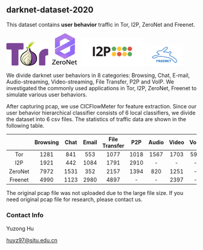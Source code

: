 ## darknet-dataset-2020
This dataset contains **user behavior** traffic in Tor, I2P, ZeroNet and Freenet.

<img src="pic\fig1.png" alt="image" style="zoom:33%;" />         <img src="pic\fig3.png" alt="image" style="zoom:33%;" /> <img src="pic\fig2.png" alt="image" style="zoom:33%;" /> <img src="pic\fig4.png" alt="image" style="zoom:33%;" /> 

We divide darknet user behaviors in 8 categories: Browsing, Chat, E-mail, Audio-streaming, Video-streaming, File Transfer, P2P and VoIP.  We investigated the commonly used applications in Tor, I2P, ZeroNet, Freenet to simulate various user behaviors.

After capturing pcap,  we use CICFlowMeter for feature extraction. Since our user behavior hierarchical classifier consists of 6 local classifiers, we divide the dataset into 6 csv files. The statistics of traffic data are shown in the following table.

|         | Browsing | Chat | Email | File Transfer | P2P  | Audio | Video | VoIP | Total |
| :-----: | :------: | :--: | :---: | :-----------: | :--: | :---: | :---: | :--: | :---: |
|   Tor   |   1281   | 841  |  553  |     1077      | 1018 | 1567  | 1703  | 592  | 8632  |
|   I2P   |   1921   | 442  | 1084  |     1791      | 2910 |   -   |   -   |  -   | 8148  |
| ZeroNet |   7972   | 1531 |  352  |     2157      | 1394 |  820  | 1251  |  -   | 15477 |
| Freenet |   4990   | 1123 | 2980  |     4897      |  -   |   -   | 2397  |  -   | 16387 |

The original pcap file was not uploaded due to the large file size.  If you need original pcap file for research, please contact us.

### Contact Info

Yuzong Hu

huyz97@sjtu.edu.cn